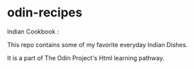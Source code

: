 # odin-recipes
Indian Cookbook :

This repo contains some of my favorite everyday Indian Dishes.

It is a part of The Odin Project's Html learning pathway.